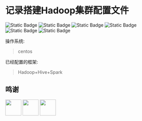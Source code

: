 # 记录搭建Hadoop集群配置文件

![Static Badge](https://img.shields.io/badge/Centos-7-blue) ![Static Badge](https://img.shields.io/badge/Mysql-v8.0.31-gree) ![Static Badge](https://img.shields.io/badge/Java-v1.8.212-gree) ![Static Badge](https://img.shields.io/badge/Hadoop-v3.4.3-gree) ![Static Badge](https://img.shields.io/badge/Hive-v3.1.3-gree) ![Static Badge](https://img.shields.io/badge/Spark-3.3.1-gree)


操作系统:
> centos

已经配置的框架:
> Hadoop+Hive+Spark


## 鸣谢
<a href="https://www.centos.org/"><img src="https://www.centos.org/assets/img/centos-whitelogo.svg" alt="" height="50px"></a>
<a href="https://www.vmware.com/"><img src="https://www.vmware.com/media/blt8c9a8aaca0ffd4ac/blt5a3e185aed7848a3/65fac63dd3267616e27e7051/vmware-logo-grey.svg" alt="" height="50px"></a>
<a href="https://apache.org/"><img src="https://hadoop.apache.org/asf_logo_wide.png" alt="" height="50px"></a>



